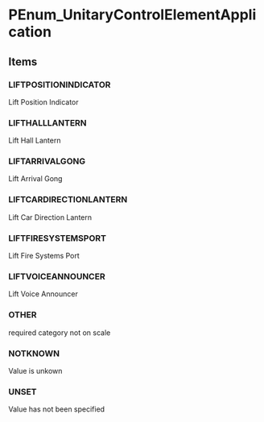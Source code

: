 # PEnum_UnitaryControlElementApplication
<!-- end of short definition -->

## Items

### LIFTPOSITIONINDICATOR
Lift Position Indicator

### LIFTHALLLANTERN
Lift Hall Lantern

### LIFTARRIVALGONG
Lift Arrival Gong

### LIFTCARDIRECTIONLANTERN
Lift Car Direction Lantern

### LIFTFIRESYSTEMSPORT
Lift Fire Systems Port

### LIFTVOICEANNOUNCER
Lift Voice Announcer

### OTHER
required category not on scale

### NOTKNOWN
Value is unkown

### UNSET
Value has not been specified

